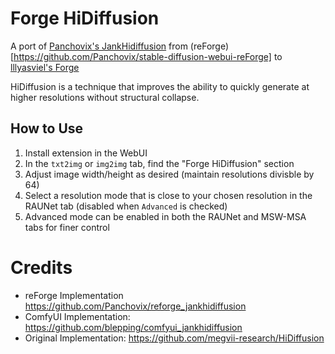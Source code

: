# Forge HiDiffusion
A port of [Panchovix's JankHidiffusion](https://github.com/Panchovix/reforge_jankhidiffusion) from (reForge)[https://github.com/Panchovix/stable-diffusion-webui-reForge] to [lllyasviel's Forge](https://github.com/lllyasviel/stable-diffusion-webui-forge)

HiDiffusion is a technique that improves the ability to quickly generate at higher resolutions without structural collapse.

## How to Use
1. Install extension in the WebUI
2. In the `txt2img` or `img2img` tab, find the "Forge HiDiffusion" section
3. Adjust image width/height as desired (maintain resolutions divisble by 64)
4. Select a resolution mode that is close to your chosen resolution in the RAUNet tab (disabled when `Advanced` is checked)
5. Advanced mode can be enabled in both the RAUNet and MSW-MSA tabs for finer control

# Credits
- reForge Implementation https://github.com/Panchovix/reforge_jankhidiffusion
- ComfyUI Implementation: https://github.com/blepping/comfyui_jankhidiffusion
- Original Implementation: https://github.com/megvii-research/HiDiffusion
